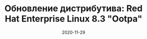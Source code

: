 ---
layout: post
title: "Обновление дистрибутива: Red Hat Enterprise Linux 8.3 \"Ootpa\""
date: 2020-11-29   
---